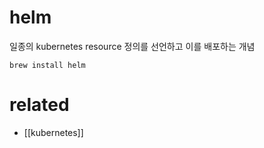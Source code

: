 # helm

일종의 kubernetes resource 정의를 선언하고 이를 배포하는 개념

```
brew install helm
```

# related
- [[kubernetes]]
